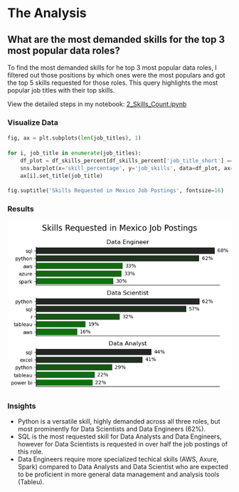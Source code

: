 # The Analysis
## What are the most demanded skills for the top 3 most popular data roles?

To find the most demanded skills for he top 3 most popular data roles, I filtered out those positions by which ones were the most populars and got the top 5 skills requested for those roles. This query highlights the most popular job titles with their top skills.

View the detailed steps in my notebook: [2_Skills_Count.ipynb](2_Skills_Count.ipynb)

### Visualize Data
```python
fig, ax = plt.subplots(len(job_titles), 1)

for i, job_title in enumerate(job_titles):
    df_plot = df_skills_percent[df_skills_percent['job_title_short'] == job_title].head(5)
    sns.barplot(x='skill_percentage', y='job_skills', data=df_plot, ax=ax[i], legend= False, hue = 'skill_count', palette='dark:g_r')
    ax[i].set_title(job_title)

fig.suptitle('Skills Requested in Mexico Job Postings', fontsize=16)    
```
### Results
![Visualization of Top Skills](images/top_skills_per_job.png)

### Insights
* Python is a versatile skill, highly demanded across all three roles, but most prominently for Data Scientists and Data Engineers (62%).
* SQL is the most requested skill for Data Analysts and Data Engineers, however for Data Scientists is requested in over half the job postings of this role.
* Data Engineers require more specialized techical skills (AWS, Axure, Spark) compared to Data Analysts and Data Scientist who are expected to be proficient in more general data management and analysis tools (Tableu).



